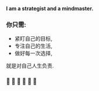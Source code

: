 **I am a strategist and a mindmaster.**

### 你只需:

- 紧盯自己的目标,
- 专注自己的生活,
- 做好每一次选择,

就是对自己人生负责.
### 👋 👋 👋 👋 👋 👋
